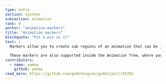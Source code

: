 ```yaml
---
type: entry
section: systems
subsection: animation
rank: 0
anchor: "animation-markers"
title: "Animation markers"
blockquote: "Put a pin in it"
text: |
  Markers allow you to create sub regions of an animation that can be jumped to or looped without playing the entire animation.

  These markers are also supported inside the Animation Tree, where you can easily select animation markers for looping or to begin playback.
contributors:
  - name: ywmaa
    github: ywmaa
read_more: https://github.com/godotengine/godot/pull/91765
---
```

